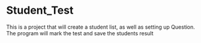 # Student_Test
This is a project that will create a student list, as well as setting up Question. The program will mark the test and save the students result
